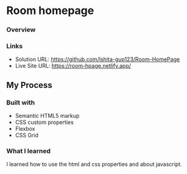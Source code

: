 #  Room homepage

### Overview

### Links

- Solution URL: https://github.com/Ishita-gup123/Room-HomePage
- Live Site URL: https://room-hpage.netlify.app/

## My Process

### Built with

- Semantic HTML5 markup
- CSS custom properties
- Flexbox
- CSS Grid

### What I learned
I learned how to use the html and css properties and about javascript.

